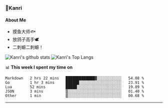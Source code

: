### 🌱Kanri
#### About Me
- 摸鱼大师🐟
- 放鸽子高手🕊
- 二刺螈二刺螈！

![Kanri's github stats](https://github-readme-stats.vercel.app/api?username=Yiwen-Chan&show_icons=true&theme=vue&line_height=20)
![Kanri's Top Langs](https://github-readme-stats.vercel.app/api/top-langs/?username=Yiwen-Chan&layout=compact&theme=vue&card_width=270)

📊 **This week I spent my time on**
<!--START_SECTION:waka-->
```text
Markdown   2 hrs 22 mins   █████████████▓░░░░░░░░░░░   54.08 % 
Go         1 hr 3 mins     ██████░░░░░░░░░░░░░░░░░░░   23.91 % 
Lua        52 mins         █████░░░░░░░░░░░░░░░░░░░░   19.89 % 
JSON       3 mins          ▒░░░░░░░░░░░░░░░░░░░░░░░░   01.40 % 
Other      1 min           ▒░░░░░░░░░░░░░░░░░░░░░░░░   00.68 % 
```
<!--END_SECTION:waka-->

***

